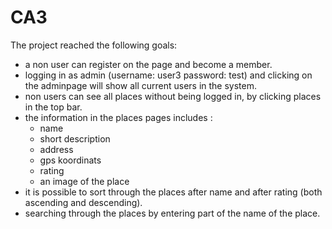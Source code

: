 # CA3

The project reached the following goals:
- a non user can register on the page and become a member.
- logging in as admin (username: user3 password: test) and clicking on the adminpage will show all current users in the system.
- non users can see all places without being logged in, by clicking places in the top bar.
- the information in the places pages includes :
	- name
	- short description
	- address
	- gps koordinats
	- rating
	- an image of the place
- it is possible to sort through the places after name and after rating (both ascending and descending). 
- searching through the places by entering part of the name of the place.



